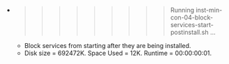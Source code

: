 * >>>>>>>>> Running inst-min-con-04-block-services-start-postinstall.sh ...
  * Block services from starting after they are being installed.
  * Disk size = 692472K. Space Used = 12K. Runtime = 00:00:00:01.
